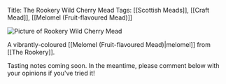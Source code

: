 Title: The Rookery Wild Cherry Mead
Tags: [[Scottish Meads]], [[Craft Mead]], [[Melomel (Fruit-flavoured Mead)]]

![Picture of Rookery Wild Cherry Mead](https://www.valhallasgoat.com/media/catalog/product/cache/1/image/9df78eab33525d08d6e5fb8d27136e95/t/h/the_rookery_wild_cherry_mead_2.jpg)

A vibrantly-coloured [[Melomel (Fruit-flavoured Mead)|melomel]] from
[[The Rookery]].

<!-- PELICAN_END_SUMMARY -->

Tasting notes coming soon. In the meantime, please comment below with
your opinions if you've tried it!
